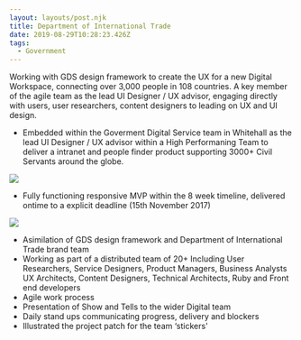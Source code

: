 ```yaml
---
layout: layouts/post.njk
title: Department of International Trade
date: 2019-08-29T10:28:23.426Z
tags:
  - Government
---
```

Working with GDS design framework to create the UX for a new Digital Workspace, connecting over 3,000 people in 108 countries. A key member of the agile team as the lead UI Designer / UX advisor, engaging directly with users, user researchers, content designers to leading on UX and UI design.

* Embedded within the Goverment Digital Service team in Whitehall as the lead UI Designer / UX advisor within a High Performaning Team to deliver a intranet and people finder product supporting 3000+ Civil Servants around the globe.

![](/images/demo-image-1.jpg)

* Fully functioning responsive MVP within the 8 week timeline, delivered ontime to a explicit deadline (15th November 2017)

![](/images/demo-image-2.jpg)

* Asimilation of GDS design framework and Department of International Trade brand team
* Working as part of a distributed team of 20+ Including User Researchers, Service Designers, Product Managers, Business Analysts UX Architects, Content Designers, Technical Architects, Ruby and Front end developers
* Agile work process
* Presentation of Show and Tells to the wider Digital team
* Daily stand ups communicating progress, delivery and blockers
* Illustrated the project patch for the team ‘stickers'
